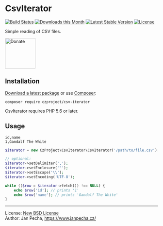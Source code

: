 # CsvIterator

[![Build Status](https://github.com/czproject/csv-iterator/workflows/Build/badge.svg)](https://github.com/czproject/csv-iterator/actions)
[![Downloads this Month](https://img.shields.io/packagist/dm/czproject/csv-iterator.svg)](https://packagist.org/packages/czproject/csv-iterator)
[![Latest Stable Version](https://poser.pugx.org/czproject/csv-iterator/v/stable)](https://github.com/czproject/csv-iterator/releases)
[![License](https://img.shields.io/badge/license-New%20BSD-blue.svg)](https://github.com/czproject/csv-iterator/blob/master/license.md)

Simple reading of CSV files.

<a href="https://www.janpecha.cz/donate/"><img src="https://buymecoffee.intm.org/img/donate-banner.v1.svg" alt="Donate" height="100"></a>


## Installation

[Download a latest package](https://github.com/czproject/csv-iterator/releases) or use [Composer](http://getcomposer.org/):

```
composer require czproject/csv-iterator
```

CsvIterator requires PHP 5.6 or later.


## Usage

```csv
id,name
1,Gandalf The White
```

```php
$iterator = new CzProject\CsvIterator\CsvIterator('/path/to/file.csv');

// optional:
$iterator->setDelimiter(',');
$iterator->setEnclosure('"');
$iterator->setEscape('\\');
$iterator->setEncoding('UTF-8');

while (($row = $iterator->fetch()) !== NULL) {
	echo $row['id']; // prints '1'
	echo $row['name']; // prints 'Gandalf The White'
}
```

------------------------------

License: [New BSD License](license.md)
<br>Author: Jan Pecha, https://www.janpecha.cz/
